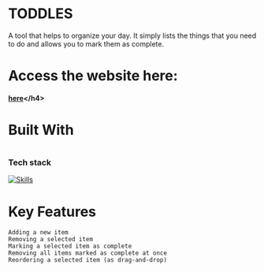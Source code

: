 # TODDLES
A tool that helps to organize your day. It simply lists the things that you need to do and allows you to mark them as complete.
# Access the website here: <h4>[here]("https://sats500.github.io/TODDLES/")</h4>
# <h1> <link rel="icon" type="image/x-icon" href="/images/favicon.ico"> Built With </h1>

# <h3>Tech stack</h3>
[![Skills](https://skills.thijs.gg/icons?i=js,html,css)](https://skills.thijs.gg)

# Key Features
    Adding a new item
    Removing a selected item
    Marking a selected item as complete
    Removing all items marked as complete at once
    Reordering a selected item (as drag-and-drop)
    

